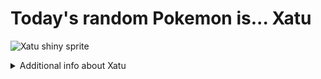 # Today's random Pokemon is... Xatu

![Xatu shiny sprite](https://raw.githubusercontent.com/PokeAPI/sprites/master/sprites/pokemon/shiny/178.png)

<details>
<summary>Additional info about Xatu</summary>

| srpite type | image |
|------|------|
| back_default | ![Xatu back_default sprite](https://raw.githubusercontent.com/PokeAPI/sprites/master/sprites/pokemon/back/178.png) |
| back_female | ![Xatu back_female sprite](https://raw.githubusercontent.com/PokeAPI/sprites/master/sprites/pokemon/back/female/178.png) |
| back_shiny | ![Xatu back_shiny sprite](https://raw.githubusercontent.com/PokeAPI/sprites/master/sprites/pokemon/back/shiny/178.png) |
| back_shiny_female | ![Xatu back_shiny_female sprite](https://raw.githubusercontent.com/PokeAPI/sprites/master/sprites/pokemon/back/shiny/female/178.png) |
| front_default | ![Xatu front_default sprite](https://raw.githubusercontent.com/PokeAPI/sprites/master/sprites/pokemon/178.png) |
| front_female | ![Xatu front_female sprite](https://raw.githubusercontent.com/PokeAPI/sprites/master/sprites/pokemon/female/178.png) |
| front_shiny_female | ![Xatu front_shiny_female sprite](https://raw.githubusercontent.com/PokeAPI/sprites/master/sprites/pokemon/shiny/female/178.png) | </details>